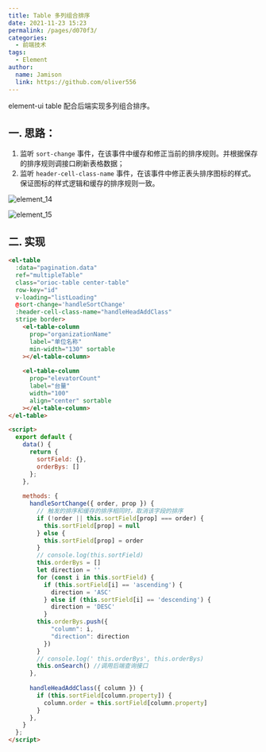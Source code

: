 ```yaml
---
title: Table 多列组合排序
date: 2021-11-23 15:23
permalink: /pages/d070f3/
categories:
  - 前端技术
tags:
  - Element
author:
  name: Jamison
  link: https://github.com/oliver556
---
```


element-ui table 配合后端实现多列组合排序。

## 一. 思路：

1. 监听 `sort-change` 事件，在该事件中缓存和修正当前的排序规则。并根据保存的排序规则调接口刷新表格数据；
2. 监听 `header-cell-class-name` 事件，在该事件中修正表头排序图标的样式。保证图标的样式逻辑和缓存的排序规则一致。

![element_14](https://cdn.jsdelivr.net/gh/oliver556/image-hosting@master/20220109/element_14.4dh6gupvode0.jpg)

![element_15](https://cdn.jsdelivr.net/gh/oliver556/image-hosting@master/20220109/element_15.trllhzn0v68.jpg)

## 二. 实现

```html
<el-table
  :data="pagination.data"
  ref="multipleTable"
  class="orioc-table center-table"
  row-key="id"
  v-loading="listLoading"
  @sort-change='handleSortChange'
  :header-cell-class-name="handleHeadAddClass"
  stripe border>
    <el-table-column
      prop="organizationName"
      label="单位名称"
      min-width="130" sortable
    ></el-table-column>
    
    <el-table-column
      prop="elevatorCount"
      label="台量"
      width="100"
      align="center" sortable
    ></el-table-column>
</el-table>
```

```html
<script>
  export default {
    data() {
      return {
        sortField: {},
        orderBys: []
      };
    },
    
    methods: {
      handleSortChange({ order, prop }) {
        // 触发的排序和缓存的排序相同时，取消该字段的排序
        if (!order || this.sortField[prop] === order) {
          this.sortField[prop] = null
        } else {
          this.sortField[prop] = order
        }
        // console.log(this.sortField)
        this.orderBys = []
        let direction = ''
        for (const i in this.sortField) {
          if (this.sortField[i] == 'ascending') {
            direction = 'ASC'
          } else if (this.sortField[i] == 'descending') {
            direction = 'DESC'
          }
        this.orderBys.push({
            "column": i,
            "direction": direction
          })
        }
        // console.log(' this.orderBys', this.orderBys)
        this.onSearch() //调用后端查询接口
      },
      
      handleHeadAddClass({ column }) {
        if (this.sortField[column.property]) {
          column.order = this.sortField[column.property]
        }
      },
    }
  };
</script>

```
